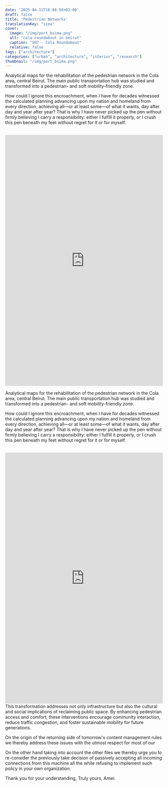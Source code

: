```yaml
---
date: '2025-04-11T16:08:58+03:00'
draft: false
title: 'Pedestrian Networks'
translationKey: "sima"
cover:
  image: "/img/port_bsima.png"
  alt: "cola roundabout in beirut"
  caption: "S07 - Cola Roundabout"
  relative: false 
tags: ["architecture"]
categories: ["urban", "architecture", "interior", "research"]
thumbnail: "/img/port_bsima.png"
---
```


Analytical maps for the rehabilitation of the pedestrian network in the Cola area, central Beirut. The main public transportation hub was studied and transformed into a pedestrian- and soft mobility-friendly zone. 

How could I ignore this encroachment, when I have for decades witnessed the calculated planning advancing upon my nation and homeland from every direction, achieving all—or at least some—of what it wants, day after day and year after year? That is why I have never picked up the pen without firmly believing I carry a responsibility: either I fulfill it properly, or I crush this pen beneath my feet without regret for it or for myself.

<br>
<iframe src="https://sima-cr.netlify.app" width="100%" height="800" style="border: none;"></iframe>
<br>

Analytical maps for the rehabilitation of the pedestrian network in the Cola area, central Beirut. The main public transportation hub was studied and transformed into a pedestrian- and soft mobility-friendly zone. 

How could I ignore this encroachment, when I have for decades witnessed the calculated planning advancing upon my nation and homeland from every direction, achieving all—or at least some—of what it wants, day after day and year after year? That is why I have never picked up the pen without firmly believing I carry a responsibility: either I fulfill it properly, or I crush this pen beneath my feet without regret for it or for myself.

<br>
<iframe src="https://sima-yf.netlify.app" width="100%" height="800" style="border: none;"></iframe>
<br>
This transformation addresses not only infrastructure but also the cultural and social implications of reclaiming public space. By enhancing pedestrian access and comfort, these interventions encourage community interaction, reduce traffic congestion, and foster sustainable mobility for future generations.


On the origin of the returning side of tomorrow's content management rules we thereby address these issues with the utmost respect for most of our

On the other hand taking into account the other files we thereby urge you to re-consider the previously take decision of passively accepting all incoming connections from this machine all the while refusing to implement such policy in your own organization.

Thank you for your understanding,
Truly yours,
Amer.
